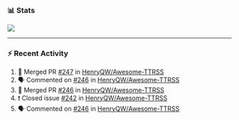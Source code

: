 ### :bar_chart: Stats

<a href="#">
  <img align="center" src="https://github-readme-stats.vercel.app/api?username=henryqw&count_private=true&show_icons=true" />
</a>
<!-- <a href="#">
  <img align="center" src="https://github-readme-stats-git-master.henryqw.vercel.app/api/top-langs/?username=HenryQW&layout=compact" />
</a> -->

---

### :zap: Recent Activity

<!--START_SECTION:activity-->

1. 🎉 Merged PR [#247](https://github.com/HenryQW/Awesome-TTRSS/pull/247) in [HenryQW/Awesome-TTRSS](https://github.com/HenryQW/Awesome-TTRSS)
2. 🗣 Commented on [#246](https://github.com/HenryQW/Awesome-TTRSS/issues/246) in [HenryQW/Awesome-TTRSS](https://github.com/HenryQW/Awesome-TTRSS)
3. 🎉 Merged PR [#246](https://github.com/HenryQW/Awesome-TTRSS/pull/246) in [HenryQW/Awesome-TTRSS](https://github.com/HenryQW/Awesome-TTRSS)
4. ❗️ Closed issue [#242](https://github.com/HenryQW/Awesome-TTRSS/issues/242) in [HenryQW/Awesome-TTRSS](https://github.com/HenryQW/Awesome-TTRSS)
5. 🗣 Commented on [#246](https://github.com/HenryQW/Awesome-TTRSS/issues/246) in [HenryQW/Awesome-TTRSS](https://github.com/HenryQW/Awesome-TTRSS)
<!--END_SECTION:activity-->
